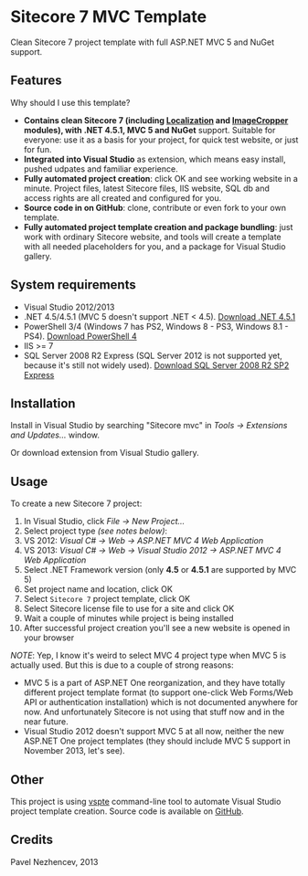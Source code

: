 Sitecore 7 MVC Template
=======================

Clean Sitecore 7 project template with full ASP.NET MVC 5 and NuGet support.


Features
--------

Why should I use this template?

 - **Contains clean Sitecore 7 (including [Localization](http://marketplace.sitecore.net/en/Modules/Localization_Module.aspx) and [ImageCropper](http://marketplace.sitecore.net/en/Modules/Image_Cropper.aspx) modules), with .NET 4.5.1, MVC 5 and NuGet** support. Suitable for everyone: use it as a basis for your project, for quick test website, or just for fun.
 - **Integrated into Visual Studio** as extension, which means easy install, pushed udpates and familiar experience.
 - **Fully automated project creation**: click OK and see working website in a minute. Project files, latest Sitecore files, IIS website, SQL db and access rights are all created and configured for you.
 - **Source code in on GitHub**: clone, contribute or even fork to your own template.
 - **Fully automated project template creation and package bundling**: just work with ordinary Sitecore website, and tools will create a template with all needed placeholders for you, and a package for Visual Studio gallery.


System requirements
-------------------

 - Visual Studio 2012/2013
 - .NET 4.5/4.5.1 (MVC 5 doesn't support .NET < 4.5). [Download .NET 4.5.1](http://www.microsoft.com/en-us/download/details.aspx?id=40773)
 - PowerShell 3/4 (Windows 7 has PS2, Windows 8 - PS3, Windows 8.1 - PS4). [Download PowerShell 4](http://www.microsoft.com/en-us/download/details.aspx?id=40855)
 - IIS >= 7
 - SQL Server 2008 R2 Express (SQL Server 2012 is not supported yet, because it's still not widely used). [Download SQL Server 2008 R2 SP2 Express](http://www.microsoft.com/en-us/download/details.aspx?id=30438)


Installation
------------

Install in Visual Studio by searching "Sitecore mvc" in *Tools -> Extensions and Updates...* window.

Or download extension from Visual Studio gallery.


Usage
-----

To create a new Sitecore 7 project:

1.	In Visual Studio, click *File -> New Project…*
2.	Select project type *(see notes below)*:
  1.	VS 2012: *Visual C# -> Web -> ASP.NET MVC 4 Web Application*
  2.	VS 2013: *Visual C# -> Web -> Visual Studio 2012 -> ASP.NET MVC 4 Web Application*
3.	Select .NET Framework version (only **4.5** or **4.5.1** are supported by MVC 5)
4.	Set project name and location, click OK
5.	Select `Sitecore 7` project template, click OK
6.	Select Sitecore license file to use for a site and click OK
7.	Wait a couple of minutes while project is being installed
8.	After successful project creation you'll see a new website is opened in your browser


*NOTE*: Yep, I know it's weird to select MVC 4 project type when MVC 5 is actually used. But this is due to a couple of strong reasons:
 - MVC 5 is a part of ASP.NET One reorganization, and they have totally different project template format (to support one-click Web Forms/Web API or authentication installation) which is not documented anywhere for now. And unfortunately Sitecore is not using that stuff now and in the near future.
 - Visual Studio 2012 doesn't support MVC 5 at all now, neither the new ASP.NET One project templates (they should include MVC 5 support in November 2013, let's see).


Other
-----

This project is using [vspte](https://github.com/whyleee/vspte) command-line tool to automate Visual Studio project template creation. Source code is available on [GitHub](https://github.com/whyleee/vspte).


Credits
-------

Pavel Nezhencev, 2013
